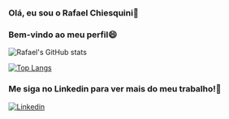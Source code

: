 
### Olá, eu sou o Rafael Chiesquini👋
### Bem-vindo ao meu perfil😄

![Rafael's GitHub stats](https://github-readme-stats.vercel.app/api?username=rasochii&show_icons=true&theme=merko)

[![Top Langs](https://github-readme-stats.vercel.app/api/top-langs/?username=rasochii&hide_progress=false)](https://github.com/rasochii)

### Me siga no Linkedin para ver mais do meu trabalho!👋

[![Linkedin](https://img.shields.io/badge/LinkedIn-0077B5?style=for-the-badge&logo=linkedin&logoColor=white
)](https://linkedin.com/in/rafael-chiesquini)
